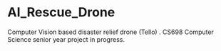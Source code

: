 # AI_Rescue_Drone
Computer Vision based disaster relief drone (Tello) . CS698 Computer Science senior year project in progress.
